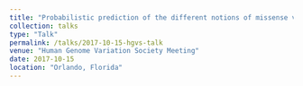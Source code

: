 ```yaml
---
title: "Probabilistic prediction of the different notions of missense variant impact"
collection: talks
type: "Talk"
permalink: /talks/2017-10-15-hgvs-talk
venue: "Human Genome Variation Society Meeting"
date: 2017-10-15
location: "Orlando, Florida"
---
```


